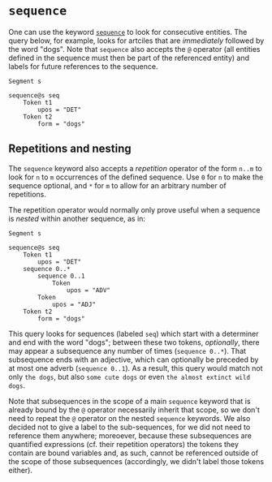 # `sequence`

One can use the keyword [`sequence`](sequence.md) to look for consecutive entities. The query below, for example, looks for artciles that are _immediately_ followed by the word "dogs". Note that `sequence` also accepts the [`@`](../dqd.md) operator (all entities defined in the sequence must then be part of the referenced entity) and labels for future references to the sequence.

```
Segment s

sequence@s seq
    Token t1
        upos = "DET"
    Token t2
        form = "dogs"
```

## Repetitions and nesting

The `sequence` keyword also accepts a _repetition_ operator of the form `n..m` to look for `n` to `m` occurrences of the defined sequence. Use `0` for `n` to make the sequence optional, and `*` for `m` to allow for an arbitrary number of repetitions.

The repetition operator would normally only prove useful when a sequence is _nested_ within another sequence, as in:

```
Segment s

sequence@s seq
    Token t1
        upos = "DET"
    sequence 0..*
        sequence 0..1
            Token
                upos = "ADV"
        Token
            upos = "ADJ"
    Token t2
        form = "dogs"
```

This query looks for sequences (labeled `seq`) which start with a determiner and end with the word "dogs"; between these two tokens, _optionally_, there may appear a subsequence any number of times (`sequence 0..*`). That subsequence ends with an adjective, which can optionally be preceded by at most one adverb (`sequence 0..1`). As a result, this query would match not only `the dogs`, but also `some cute dogs` or even `the almost extinct wild dogs`.

Note that subsequences in the scope of a main `sequence` keyword that is already bound by the `@` operator necessarily inherit that scope, so we don't need to repeat the `@` operator on the nested `sequence` keywords. We also decided not to give a label to the sub-sequences, for we did not need to reference them anywhere; moreoever, because these subsequences are quantified expressions (cf. their repetition operators) the tokens they contain are bound variables and, as such, cannot be referenced outside of the scope of those subsequences (accordingly, we didn't label those tokens either).
